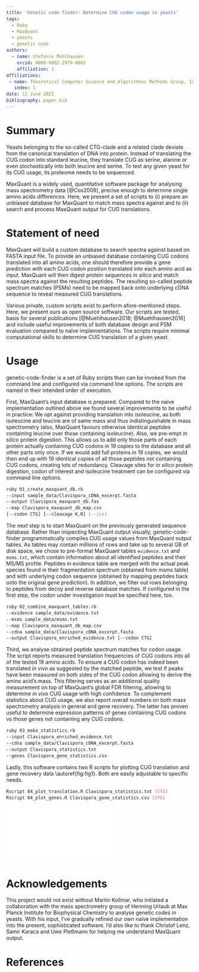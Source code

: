 ```yaml
---
title: 'Genetic code finder: Determine CUG codon usage in yeasts'
tags:
  - Ruby
  - MaxQuant
  - yeasts
  - genetic code
authors:
  - name: Stefanie Mühlhausen
    orcid: 0000-0002-2979-8082
    affiliation: 1
affiliations:
 - name: Theoretical Computer Science and Algorithmic Methods Group, Institute of Computer Science, University of Göttingen, Germany
   index: 1
date: 12 June 2021
bibliography: paper.bib
---
```



# Summary

Yeasts belonging to the so-called CTG-clade and a related clade deviate from the canonical translation of DNA into protein. Instead of translating the CUG codon into standard leucine, they translate CUG as serine, alanine or even stochastically into both leucine and serine. To test any given yeast for its CUG usage, its proteome needs to be sequenced.

MaxQuant is a widely used, quantitative software package for analysing mass spectrometry data [@Cox2008], precise enough to determine single amino acids differences. Here, we present a set of scripts to (i) prepare an unbiased database for MaxQuant to match mass spectra against and to (ii) search and process MaxQuant output for CUG translations.

# Statement of need

MaxQuant will build a custom database to search spectra against based on FASTA input file. To provide an unbiased database containing CUG codons translated into all amino acids, one should therefore provide a gene prediction with each CUG codon position translated into each amino acid as input. MaxQuant will then digest protein sequences _in silico_ and match mass spectra against the resulting peptides. The resulting so-called peptide spectrum matches (PSMs) need to be mapped back onto underlying cDNA sequence to reveal measured CUG translations.

Various private, custom scripts exist to perform afore-mentioned steps. Here, we present ours as open source software. Our scripts are tested, basis for several publications [@Muehlhausen2018; @Muehlhausen2016] and include useful improvements of both database design and PSM evaluation compared to naïve implementations. The scripts require minimal computational skills to determine CUG translation of a given yeast.

# Usage

genetic-code-finder is a set of Ruby scripts than can be invoked from the command line and configured via command line options. The scripts are named in their intended order of execution.

First, MaxQuant’s input database is prepared. Compared to the naïve implementation outlined above we found several improvements to be useful in practice: We opt against providing translation into isoleucine, as both isoleucine and leucine are of same mass and thus indistinguishable in mass spectrometry (also, MaxQuant favours otherwise identical peptides containing leucine over those containing isoleucine). Also, we pre-empt _in silico_ protein digestion. This allows us to add only those parts of each protein actually containing CUG codons in 19 copies to the database and all other parts only once. If we would add full proteins in 19 copies, we would then end up with 19 identical copies of all those peptides not containing CUG codons, creating lots of redundancy. Cleavage sites for _in silico_ protein digestion, codon of interest and isoleucine treatment can be configured via command line options.

```bash
ruby 01_create_maxquant_db.rb
--input sample_data/Clavispora_cDNA_excerpt.fasta
--output Clavispora_maxquant_db.fas
--map Clavispora_maxquant_db_map.csv
[--codon CTG] [--cleavage K,R] [--ile]
```

The next step is to start MaxQuant on the previously generated sequence database. Rather than inspecting MaxQuant output visually, genetic-code-finder programmatically compiles CUG usage values from MaxQuant output tables. As tables may contain millions of rows and take up to several GB of disk space, we chose to pre-format MaxQuant tables `evidence.txt` and `msms.txt`, which contain information about all identified peptides and their MS/MS profile. Peptides in evidence table are merged with the actual peak species found in their fragmentation spectrum (obtained from msms table) and with underlying codon sequence (obtained by mapping peptides back onto the original gene prediction). In addition, we filter out rows belonging to peptides from decoy and reverse database matches. If configured in the first step, the codon under investigation must be specified here, too.

```bash
ruby 02_combine_maxquant_tables.rb
--evidence sample_data/evidence.txt
--msms sample_data/msms.txt
--map Clavispora_maxquant_db_map.csv
--cdna sample_data/Clavispora_cDNA_excerpt.fasta
--output Clavispora_enriched_evidence.txt [--codon CTG]
```

Third, we analyse obtained peptide spectrum matches for codon usage. The script reports measured translation frequencies of CUG codons into all of the tested 19 amino acids. To ensure a CUG codon has indeed been translated _in vivo_ as suggested by the matched peptide, we test if peaks have been measured on both sides of the CUG codon allowing to derive the amino acid’s mass. This filtering serves as an additional quality measurement on top of MaxQuant’s global FDR filtering, allowing to determine _in vivo_ CUG usage with high confidence. To complement statistics about CUG usage, we also report overall numbers on both mass spectrometry analysis in general and gene recovery. The latter has proven useful to determine expression patterns of genes containing CUG codons vs those genes not containing any CUG codons.

```bash
ruby 03_make_statistics.rb
--input Clavispora_enriched_evidence.txt
--cdna sample_data/Clavispora_cDNA_excerpt.fasta
--output Clavispora_statistics.txt
--genes Clavispora_gene_statistics.csv
```

Lastly, this software contains two R scripts for plotting CUG translation and gene recovery data \autoref{fig:fig1}. Both are easily adjustable to specific needs.

```bash
Rscript 04_plot_translation.R Clavispora_statistics.txt [CTG]
Rscript 04_plot_genes.R Clavispora_gene_statistics.csv [CTG]
```

![Example analysis: (A) CTG translation and (B) gene recovery in _Clavispora lusitaniae ATCC 42720_ (full dataset: PXD009494 at ProteomeXchange, \[@Muehlhausen2018\]).\label{fig:fig1}](fig1A_B.pdf)


# Acknowledgements
This project would not exist without Martin Kollmar, who initiated a collaboration with the mass spectrometry group of Henning Urlaub at Max Planck Institute for Biophysical Chemistry to analyse genetic codes in yeasts. With his input, I’ve gradually refined our own naïve implementation into the present, sophisticated software. I’d also like to thank Christof Lenz, Samir Karaca and Uwe Pleßmann for helping me understand MaxQuant output.

# References
